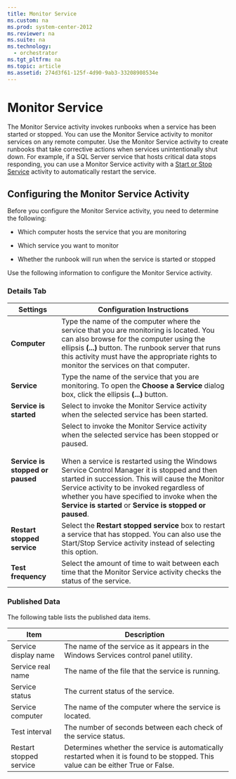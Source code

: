 ```yaml
---
title: Monitor Service
ms.custom: na
ms.prod: system-center-2012
ms.reviewer: na
ms.suite: na
ms.technology: 
  - orchestrator
ms.tgt_pltfrm: na
ms.topic: article
ms.assetid: 274d3f61-125f-4d90-9ab3-33208908534e
---
```

# Monitor Service
The Monitor Service activity invokes runbooks when a service has been started or stopped. You can use the Monitor Service activity to monitor services on any remote computer. Use the Monitor Service activity to create runbooks that take corrective actions when services unintentionally shut down. For example, if a SQL Server service that hosts critical data stops responding, you can use a Monitor Service activity with a [Start or Stop Service](../Topic/Start-or-Stop-Service.md) activity to automatically restart the service.

## Configuring the Monitor Service Activity
Before you configure the Monitor Service activity, you need to determine the following:

-   Which computer hosts the service that you are monitoring

-   Which service you want to monitor

-   Whether the runbook will run when the service is started or stopped

Use the following information to configure the Monitor Service activity.

### Details Tab

|Settings|Configuration Instructions|
|------------|------------------------------|
|**Computer**|Type the name of the computer where the service that you are monitoring is located. You can also browse for the computer using the ellipsis **\(...\)** button. The runbook server that runs this activity must have the appropriate rights to monitor the services on that computer.|
|**Service**|Type the name of the service that you are monitoring. To open the **Choose a Service** dialog box, click the ellipsis **\(...\)** button.|
|**Service is started**|Select to invoke the Monitor Service activity when the selected service has been started.|
|**Service is stopped or paused**|Select to invoke the Monitor Service activity when the selected service has been stopped or paused.<br /><br />When a service is restarted using the Windows Service Control Manager it is stopped and then started in succession. This will cause the Monitor Service activity to be invoked regardless of whether you have specified to invoke when the **Service is started** or **Service is stopped or paused**.|
|**Restart stopped service**|Select the **Restart stopped service** box to restart a service that has stopped. You can also use the Start\/Stop Service activity instead of selecting this option.|
|**Test frequency**|Select the amount of time to wait between each time that the Monitor Service activity checks the status of the service.|

### Published Data
The following table lists the published data items.

|Item|Description|
|--------|---------------|
|Service display name|The name of the service as it appears in the Windows Services control panel utility.|
|Service real name|The name of the file that the service is running.|
|Service status|The current status of the service.|
|Service computer|The name of the computer where the service is located.|
|Test interval|The number of seconds between each check of the service status.|
|Restart stopped service|Determines whether the service is automatically restarted when it is found to be stopped. This value can be either True or False.|

